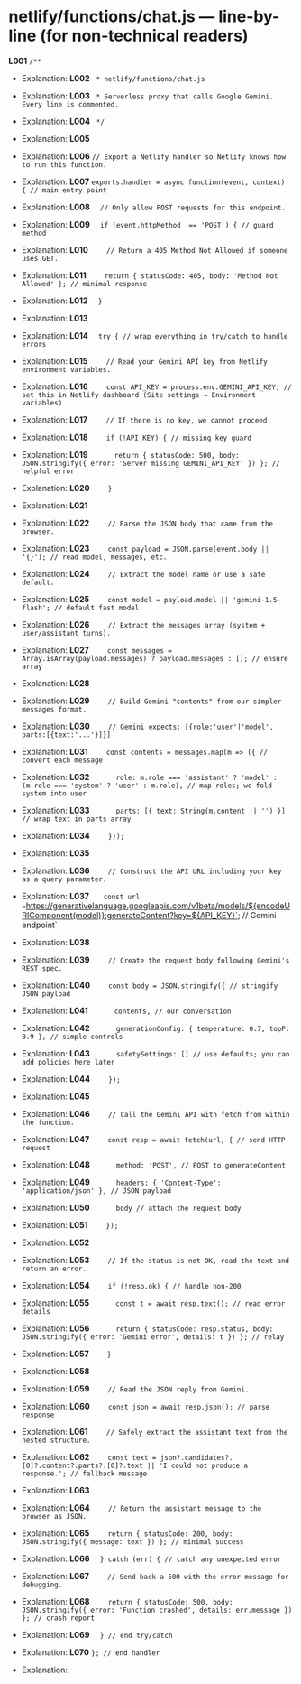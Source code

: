 # netlify/functions/chat.js — line-by-line (for non‑technical readers)

**L001** `/**`

- Explanation: 
**L002** ` * netlify/functions/chat.js`

- Explanation: 
**L003** ` * Serverless proxy that calls Google Gemini. Every line is commented.`

- Explanation: 
**L004** ` */`

- Explanation: 
**L005** ` `

- Explanation: 
**L006** `// Export a Netlify handler so Netlify knows how to run this function.`

- Explanation: 
**L007** `exports.handler = async function(event, context) { // main entry point`

- Explanation: 
**L008** `  // Only allow POST requests for this endpoint.`

- Explanation: 
**L009** `  if (event.httpMethod !== 'POST') { // guard method`

- Explanation: 
**L010** `    // Return a 405 Method Not Allowed if someone uses GET.`

- Explanation: 
**L011** `    return { statusCode: 405, body: 'Method Not Allowed' }; // minimal response`

- Explanation: 
**L012** `  }`

- Explanation: 
**L013** ` `

- Explanation: 
**L014** `  try { // wrap everything in try/catch to handle errors`

- Explanation: 
**L015** `    // Read your Gemini API key from Netlify environment variables.`

- Explanation: 
**L016** `    const API_KEY = process.env.GEMINI_API_KEY; // set this in Netlify dashboard (Site settings → Environment variables)`

- Explanation: 
**L017** `    // If there is no key, we cannot proceed.`

- Explanation: 
**L018** `    if (!API_KEY) { // missing key guard`

- Explanation: 
**L019** `      return { statusCode: 500, body: JSON.stringify({ error: 'Server missing GEMINI_API_KEY' }) }; // helpful error`

- Explanation: 
**L020** `    }`

- Explanation: 
**L021** ` `

- Explanation: 
**L022** `    // Parse the JSON body that came from the browser.`

- Explanation: 
**L023** `    const payload = JSON.parse(event.body || '{}'); // read model, messages, etc.`

- Explanation: 
**L024** `    // Extract the model name or use a safe default.`

- Explanation: 
**L025** `    const model = payload.model || 'gemini-1.5-flash'; // default fast model`

- Explanation: 
**L026** `    // Extract the messages array (system + user/assistant turns).`

- Explanation: 
**L027** `    const messages = Array.isArray(payload.messages) ? payload.messages : []; // ensure array`

- Explanation: 
**L028** ` `

- Explanation: 
**L029** `    // Build Gemini "contents" from our simpler messages format.`

- Explanation: 
**L030** `    // Gemini expects: [{role:'user'|'model', parts:[{text:'...'}]}]`

- Explanation: 
**L031** `    const contents = messages.map(m => ({ // convert each message`

- Explanation: 
**L032** `      role: m.role === 'assistant' ? 'model' : (m.role === 'system' ? 'user' : m.role), // map roles; we fold system into user`

- Explanation: 
**L033** `      parts: [{ text: String(m.content || '') }] // wrap text in parts array`

- Explanation: 
**L034** `    }));`

- Explanation: 
**L035** ` `

- Explanation: 
**L036** `    // Construct the API URL including your key as a query parameter.`

- Explanation: 
**L037** `    const url = `https://generativelanguage.googleapis.com/v1beta/models/${encodeURIComponent(model)}:generateContent?key=${API_KEY}`; // Gemini endpoint`

- Explanation: 
**L038** ` `

- Explanation: 
**L039** `    // Create the request body following Gemini's REST spec.`

- Explanation: 
**L040** `    const body = JSON.stringify({ // stringify JSON payload`

- Explanation: 
**L041** `      contents, // our conversation`

- Explanation: 
**L042** `      generationConfig: { temperature: 0.7, topP: 0.9 }, // simple controls`

- Explanation: 
**L043** `      safetySettings: [] // use defaults; you can add policies here later`

- Explanation: 
**L044** `    });`

- Explanation: 
**L045** ` `

- Explanation: 
**L046** `    // Call the Gemini API with fetch from within the function.`

- Explanation: 
**L047** `    const resp = await fetch(url, { // send HTTP request`

- Explanation: 
**L048** `      method: 'POST', // POST to generateContent`

- Explanation: 
**L049** `      headers: { 'Content-Type': 'application/json' }, // JSON payload`

- Explanation: 
**L050** `      body // attach the request body`

- Explanation: 
**L051** `    });`

- Explanation: 
**L052** ` `

- Explanation: 
**L053** `    // If the status is not OK, read the text and return an error.`

- Explanation: 
**L054** `    if (!resp.ok) { // handle non-200`

- Explanation: 
**L055** `      const t = await resp.text(); // read error details`

- Explanation: 
**L056** `      return { statusCode: resp.status, body: JSON.stringify({ error: 'Gemini error', details: t }) }; // relay`

- Explanation: 
**L057** `    }`

- Explanation: 
**L058** ` `

- Explanation: 
**L059** `    // Read the JSON reply from Gemini.`

- Explanation: 
**L060** `    const json = await resp.json(); // parse response`

- Explanation: 
**L061** `    // Safely extract the assistant text from the nested structure.`

- Explanation: 
**L062** `    const text = json?.candidates?.[0]?.content?.parts?.[0]?.text || 'I could not produce a response.'; // fallback message`

- Explanation: 
**L063** ` `

- Explanation: 
**L064** `    // Return the assistant message to the browser as JSON.`

- Explanation: 
**L065** `    return { statusCode: 200, body: JSON.stringify({ message: text }) }; // minimal success`

- Explanation: 
**L066** `  } catch (err) { // catch any unexpected error`

- Explanation: 
**L067** `    // Send back a 500 with the error message for debugging.`

- Explanation: 
**L068** `    return { statusCode: 500, body: JSON.stringify({ error: 'Function crashed', details: err.message }) }; // crash report`

- Explanation: 
**L069** `  } // end try/catch`

- Explanation: 
**L070** `}; // end handler`

- Explanation: 